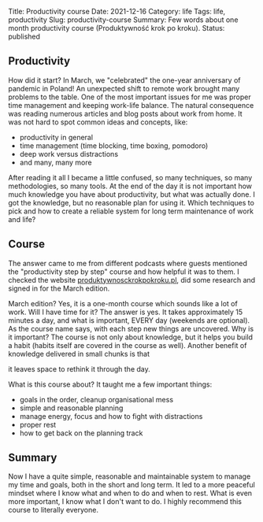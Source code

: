 Title: Productivity course
Date: 2021-12-16
Category: life
Tags: life, productivity
Slug: productivity-course
Summary: Few words about one month productivity course (Produktywność krok po kroku).
Status: published

## Productivity

How did it start? In March, we "celebrated" the one-year anniversary of pandemic in Poland!
An unexpected shift to remote work brought many problems to the table.
One of the most important issues for me was proper time management and keeping work-life balance.
The natural consequence was reading numerous articles and blog posts about work from home.
It was not hard to spot common ideas and concepts, like:

- productivity in general
- time management (time blocking, time boxing, pomodoro)
- deep work versus distractions
- and many, many more

After reading it all I became a little confused, so many techniques, so many methodologies, so many tools.
At the end of the day it is not important how much knowledge you have about productivity, but what was actually done.
I got the knowledge, but no reasonable plan for using it.
Which techniques to pick and how to create a reliable system for long term maintenance of work and life?

## Course

The answer came to me from different podcasts where guests mentioned the "productivity step by step" course and how helpful it was to them.
I checked the website [produktywnosckrokpokroku.pl](https://produktywnosckrokpokroku.pl/), did some research and signed in for the March edition.

March edition? Yes, it is a one-month course which sounds like a lot of work. Will I have time for it?
The answer is yes. It takes approximately 15 minutes a day, and what is important, EVERY day (weekends are optional).
As the course name says, with each step new things are uncovered.
Why is it important? The course is not only about knowledge, but it helps you build a habit (habits itself are covered in the course as well).
Another benefit of knowledge delivered in small chunks is that

it leaves space to rethink it through the day.

What is this course about? It taught me a few important things:

- goals in the order, cleanup organisational mess
- simple and reasonable planning
- manage energy, focus and how to fight with distractions
- proper rest
- how to get back on the planning track

## Summary

Now I have a quite simple, reasonable and maintainable system to manage my time and goals, both in the short and long term.
It led to a more peaceful mindset where I know what and when to do and when to rest. What is even more important, I know what I don't want to do. I highly recommend this course to literally everyone.
